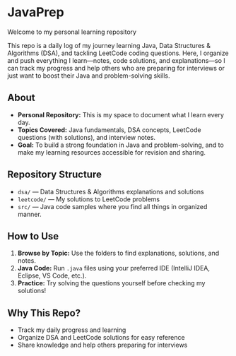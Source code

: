 # JavaPrep

Welcome to my personal learning repository

This repo is a daily log of my journey learning Java, Data Structures & Algorithms (DSA), and tackling LeetCode coding questions. Here, I organize and push everything I learn—notes, code solutions, and explanations—so I can track my progress and help others who are preparing for interviews or just want to boost their Java and problem-solving skills.

## About

- **Personal Repository:** This is my space to document what I learn every day.
- **Topics Covered:** Java fundamentals, DSA concepts, LeetCode questions (with solutions), and interview notes.
- **Goal:** To build a strong foundation in Java and problem-solving, and to make my learning resources accessible for revision and sharing.

## Repository Structure

- `dsa/` — Data Structures & Algorithms explanations and solutions
- `leetcode/` — My solutions to LeetCode problems
- `src/` — Java code samples where you find all things in organized manner.

## How to Use

1. **Browse by Topic:** Use the folders to find explanations, solutions, and notes.
2. **Java Code:** Run `.java` files using your preferred IDE (IntelliJ IDEA, Eclipse, VS Code, etc.).
3. **Practice:** Try solving the questions yourself before checking my solutions!

## Why This Repo?

- Track my daily progress and learning
- Organize DSA and LeetCode solutions for easy reference
- Share knowledge and help others preparing for interviews
